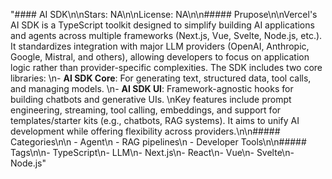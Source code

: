 "#### AI SDK\n\nStars: NA\n\nLicense: NA\n\n##### Prupose\n\nVercel's AI SDK is a TypeScript toolkit designed to simplify building AI applications and agents across multiple frameworks (Next.js, Vue, Svelte, Node.js, etc.). It standardizes integration with major LLM providers (OpenAI, Anthropic, Google, Mistral, and others), allowing developers to focus on application logic rather than provider-specific complexities. The SDK includes two core libraries:  \n- **AI SDK Core**: For generating text, structured data, tool calls, and managing models.  \n- **AI SDK UI**: Framework-agnostic hooks for building chatbots and generative UIs.  \nKey features include prompt engineering, streaming, tool calling, embeddings, and support for templates/starter kits (e.g., chatbots, RAG systems). It aims to unify AI development while offering flexibility across providers.\n\n##### Categories\n\n - Agent\n - RAG pipelines\n - Developer Tools\n\n##### Tags\n\n- TypeScript\n- LLM\n- Next.js\n- React\n- Vue\n- Svelte\n- Node.js"
